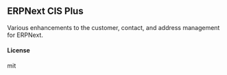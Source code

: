 ## ERPNext CIS Plus

Various enhancements to the customer, contact, and address management for ERPNext.

#### License

mit